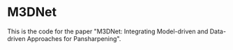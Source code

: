 # M3DNet
This is the code for the paper "M3DNet: Integrating Model-driven and Data-driven Approaches for Pansharpening".
